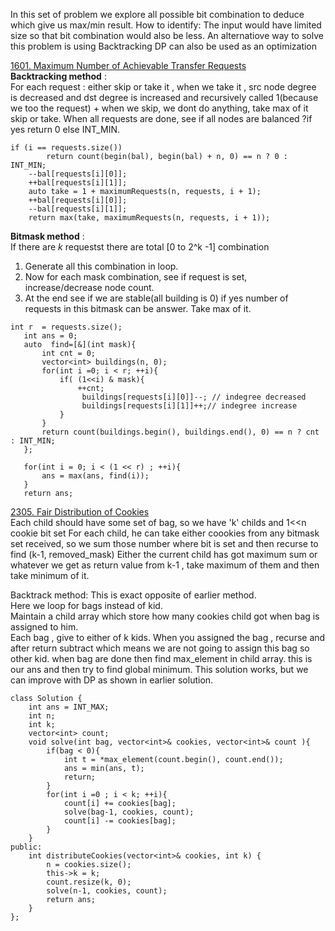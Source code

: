 In this set of problem we explore all possible bit combination to deduce which give us max/min result.
How to identify: The input would have limited size  so that bit combination would also be less.
An alternatiove way to solve this problem is using Backtracking 
DP can also be used as an optimization

[1601. Maximum Number of Achievable Transfer Requests](https://leetcode.com/problems/maximum-number-of-achievable-transfer-requests/description/)  
**Backtracking method** :  
For each request : either skip or take it  , when we take it , src node degree is decreased and dst degree is increased  and recursively called 1(because we too the request) + 
when we skip, we dont do anything, take max of it skip or take.
When all requests are done, see if all nodes are balanced ?if yes return 0 else INT_MIN.
```
if (i == requests.size())
        return count(begin(bal), begin(bal) + n, 0) == n ? 0 : INT_MIN;
    --bal[requests[i][0]];
    ++bal[requests[i][1]];
    auto take = 1 + maximumRequests(n, requests, i + 1);
    ++bal[requests[i][0]];
    --bal[requests[i][1]];
    return max(take, maximumRequests(n, requests, i + 1));
```
**Bitmask method** :  
If there are *k* requestst there are total [0 to 2^k -1] combination
1. Generate all this combination in loop.  
2. Now for each mask combination, see if request is set, increase/decrease node count.  
3. At the end see if we are stable(all building is 0)  if yes number of requests in this bitmask can be answer. Take max of it.  
```
int r  = requests.size();
   int ans = 0;
   auto  find=[&](int mask){
       int cnt = 0;
       vector<int> buildings(n, 0);
       for(int i =0; i < r; ++i){
           if( (1<<i) & mask){
               ++cnt;
                buildings[requests[i][0]]--; // indegree decreased
                buildings[requests[i][1]]++;// indegree increase
           }
       }
       return count(buildings.begin(), buildings.end(), 0) == n ? cnt : INT_MIN;
   };

   for(int i = 0; i < (1 << r) ; ++i){
       ans = max(ans, find(i));
   }
   return ans;
```

[2305. Fair Distribution of Cookies](https://leetcode.com/problems/fair-distribution-of-cookies/)  
Each child should have some set of bag, so we have 'k' childs and  1<<n cookie bit set
For each child, he can take either coookies from any bitmask set received,  so we sum those number where bit is set
and then recurse to find (k-1, removed_mask)
Either the current child has got maximum sum or whatever we get as return value from k-1 , take maximum of them and then take minimum of it.

Backtrack method:
This is exact opposite of earlier method.  
Here we loop for bags instead of kid.  
Maintain a child array which store how many cookies child got when bag is assigned to him.  
Each bag , give to either of k kids. 
When you assigned the bag , recurse and after return subtract which means we are not going to assign this bag so other kid.
when bag are done then find max_element in child array.
this is our ans and then try to find global minimum.
This solution works, but we can improve with DP as shown in earlier solution.  
```
class Solution {
    int ans = INT_MAX;
    int n;
    int k;
    vector<int> count;
    void solve(int bag, vector<int>& cookies, vector<int>& count ){
        if(bag < 0){
            int t = *max_element(count.begin(), count.end());
            ans = min(ans, t);
            return;
        }
        for(int i =0 ; i < k; ++i){
            count[i] += cookies[bag];
            solve(bag-1, cookies, count);
            count[i] -= cookies[bag];
        }
    }
public:
    int distributeCookies(vector<int>& cookies, int k) {
        n = cookies.size();
        this->k = k;
        count.resize(k, 0);
        solve(n-1, cookies, count);
        return ans;
    }
};
```
